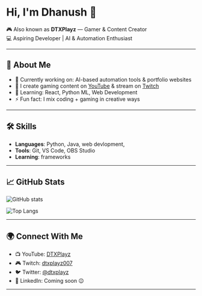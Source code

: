 # Hi, I'm Dhanush 👋  

🎮 Also known as **DTXPlayz** — Gamer & Content Creator  
💻 Aspiring Developer | AI & Automation Enthusiast  

---
 
## 🚀 About Me
- 🔭 Currently working on: AI-based automation tools & portfolio websites  
- 🎥 I create gaming content on [YouTube](https://youtube.com/@DTXPlayz) & stream on [Twitch](https://twitch.tv/dtxplayz007)  
- 🌱 Learning: React, Python ML, Web Development  
- ⚡ Fun fact: I mix coding + gaming in creative ways  

---

## 🛠 Skills
- **Languages**: Python, Java, web devlopment, 
- **Tools**: Git, VS Code, OBS Studio  
- **Learning**: frameworks  

---

## 📈 GitHub Stats
![GitHub stats](https://github-readme-stats.vercel.app/api?username=DTXplayz&show_icons=true&theme=tokyonight)  

![Top Langs](https://github-readme-stats.vercel.app/api/top-langs/?username=DTXplayz&layout=compact&theme=tokyonight)  

---

## 🌍 Connect With Me
- 📺 YouTube: [DTXPlayz](https://youtube.com/@DTXPlayz)  
- 🎮 Twitch: [dtxplayz007](https://twitch.tv/dtxplayz007)  
- 🐦 Twitter: [@dtxplayz](https://twitter.com/dtxplayz)  
- 💼 LinkedIn: Coming soon 😉  

---
